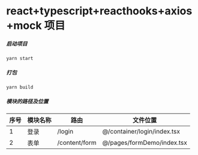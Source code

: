 # react+typescript+reacthooks+axios+mock 项目

##### 启动项目

```shell
yarn start
```

##### 打包

```shell
yarn build
```

##### 模块的路径及位置

| 序号 | 模块名称 | 路由          | 文件位置                    |
| ---- | -------- | ------------- | --------------------------- |
| 1    | 登录     | /login        | @/container/login/index.tsx |
| 2    | 表单     | /content/form | @/pages/formDemo/index.tsx  |
